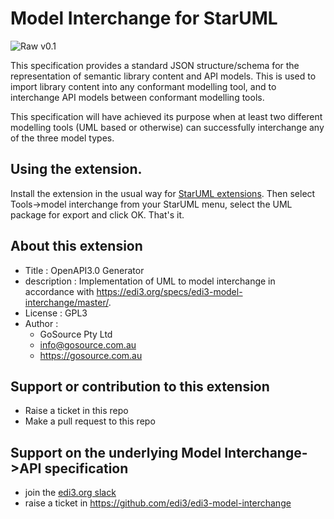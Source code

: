 # Model Interchange for StarUML

![Raw](https://rfc.unprotocols.org/spec:2/COSS/raw.svg) v0.1

This specification provides a standard JSON structure/schema for the representation of semantic library content and API models. This is used to import library content into any conformant modelling tool, and to interchange API models between conformant modelling tools.

This specification will have achieved its purpose when at least two different modelling tools (UML based or otherwise) can successfully interchange any of the three model types.

## Using the extension.

Install the extension in the usual way for [StarUML extensions](https://docs.staruml.io/user-guide/managing-extensions#install-extension).  Then select Tools->model interchange from your StarUML menu, select the UML package for export and click OK.  That's it.

## About this extension

* Title : OpenAPI3.0 Generator
* description : Implementation of UML to model interchange in accordance with https://edi3.org/specs/edi3-model-interchange/master/.  
* License : GPL3
* Author : 
   * GoSource Pty Ltd
   * info@gosource.com.au
   * https://gosource.com.au

## Support or contribution to this extension

* Raise a ticket in this repo
* Make a pull request to this repo

## Support on the underlying Model Interchange->API specification

* join the [edi3.org slack](https://edi3.org/community/)
* raise a ticket in https://github.com/edi3/edi3-model-interchange

